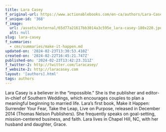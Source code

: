 ```yaml
---
title: Lara Casey
f_original-url: https://www.actionablebooks.com/en-ca/authors/Lara-Casey/
f_unique-id: '368'
f_image:
  url: /assets/external/65d77a21617bb3014a3c595e_lara-casey-180x220.jpeg
  alt: null
slug: lara-casey
f_summaries:
  - cms/summaries/make-it-happen.md
updated-on: '2024-02-23T13:30:53.410Z'
created-on: '2024-02-22T16:45:21.747Z'
published-on: '2024-02-23T13:42:23.311Z'
f_twitter-2: http://twitter.com/laracasey/
f_website-2: http://laracasey.com
layout: '[authors].html'
tags: authors
---
```


Lara Casey is a believer in the “impossible.” She is the publisher and editor-in-chief of Southern Weddings, which encourages couples to plan a meaningful beginning to married life. Lara’s first book, Make it Happen: Surrender Your Fear, Take the Leap, Live on Purpose, released in December 2014 (Thomas Nelson Publishers). She frequently speaks on goal-setting, mission-centered business, and faith. Lara lives in Chapel Hill, NC, with her husband and daughter, Grace.
